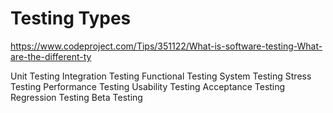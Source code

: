 # Testing Types

https://www.codeproject.com/Tips/351122/What-is-software-testing-What-are-the-different-ty

Unit Testing
Integration Testing
Functional Testing
System Testing
Stress Testing
Performance Testing
Usability Testing
Acceptance Testing
Regression Testing
Beta Testing

